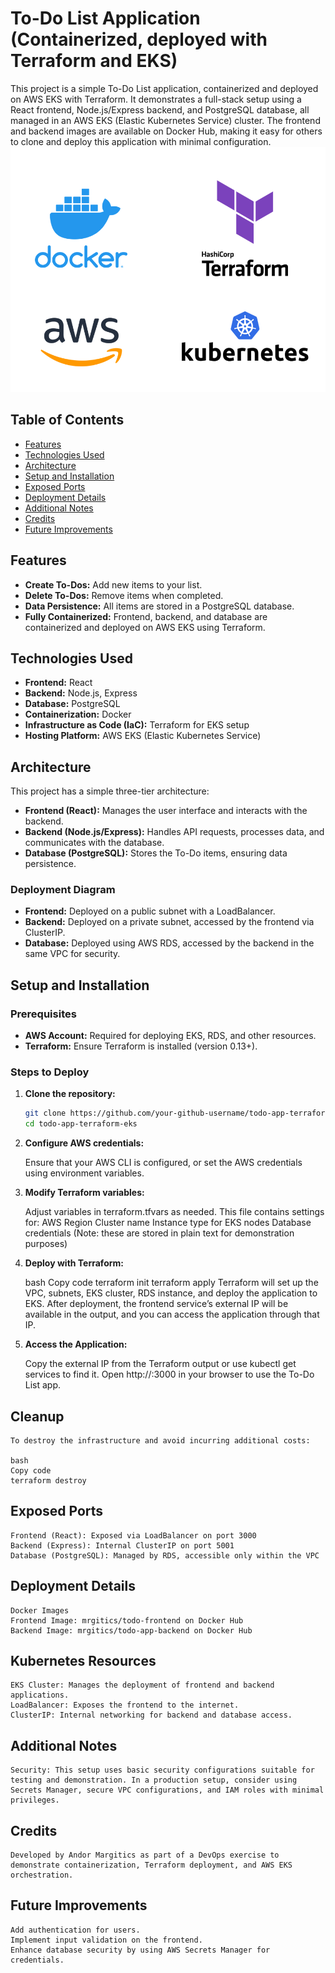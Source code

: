 # To-Do List Application (Containerized, deployed with Terraform and EKS)

This project is a simple To-Do List application, containerized and deployed on AWS EKS with Terraform. It demonstrates a full-stack setup using a React frontend, Node.js/Express backend, and PostgreSQL database, all managed in an AWS EKS (Elastic Kubernetes Service) cluster. The frontend and backend images are available on Docker Hub, making it easy for others to clone and deploy this application with minimal configuration.
![Architecture Diagram](./images/terraform.png)
## Table of Contents
- [Features](#features)
- [Technologies Used](#technologies-used)
- [Architecture](#architecture)
- [Setup and Installation](#setup-and-installation)
- [Exposed Ports](#exposed-ports)
- [Deployment Details](#deployment-details)
- [Additional Notes](#additional-notes)
- [Credits](#credits)
- [Future Improvements](#future-improvements)

## Features
- **Create To-Dos:** Add new items to your list.
- **Delete To-Dos:** Remove items when completed.
- **Data Persistence:** All items are stored in a PostgreSQL database.
- **Fully Containerized:** Frontend, backend, and database are containerized and deployed on AWS EKS using Terraform.

## Technologies Used
- **Frontend:** React
- **Backend:** Node.js, Express
- **Database:** PostgreSQL
- **Containerization:** Docker
- **Infrastructure as Code (IaC):** Terraform for EKS setup
- **Hosting Platform:** AWS EKS (Elastic Kubernetes Service)

## Architecture
This project has a simple three-tier architecture:

- **Frontend (React):** Manages the user interface and interacts with the backend.
- **Backend (Node.js/Express):** Handles API requests, processes data, and communicates with the database.
- **Database (PostgreSQL):** Stores the To-Do items, ensuring data persistence.

### Deployment Diagram
- **Frontend:** Deployed on a public subnet with a LoadBalancer.
- **Backend:** Deployed on a private subnet, accessed by the frontend via ClusterIP.
- **Database:** Deployed using AWS RDS, accessed by the backend in the same VPC for security.

## Setup and Installation

### Prerequisites
- **AWS Account:** Required for deploying EKS, RDS, and other resources.
- **Terraform:** Ensure Terraform is installed (version 0.13+).

### Steps to Deploy

1. **Clone the repository:**
   ```bash
   git clone https://github.com/your-github-username/todo-app-terraform-eks.git
   cd todo-app-terraform-eks

2. **Configure AWS credentials:**

    Ensure that your AWS CLI is configured, or set the AWS credentials using environment variables.

3. **Modify Terraform variables:**

    Adjust variables in terraform.tfvars as needed. This file contains settings for:
    AWS Region
    Cluster name
    Instance type for EKS nodes
    Database credentials (Note: these are stored in plain text for demonstration purposes)

4. **Deploy with Terraform:**

    bash
    Copy code
    terraform init
    terraform apply
    Terraform will set up the VPC, subnets, EKS cluster, RDS instance, and deploy the application to EKS.
    After deployment, the frontend service’s external IP will be available in the output, and you can access the application through that IP.

5. **Access the Application:**

    Copy the external IP from the Terraform output or use kubectl get services to find it.
    Open http://<external-ip>:3000 in your browser to use the To-Do List app.

## Cleanup
    To destroy the infrastructure and avoid incurring additional costs:

    bash
    Copy code
    terraform destroy

## Exposed Ports
    Frontend (React): Exposed via LoadBalancer on port 3000
    Backend (Express): Internal ClusterIP on port 5001
    Database (PostgreSQL): Managed by RDS, accessible only within the VPC

## Deployment Details
    Docker Images
    Frontend Image: mrgitics/todo-frontend on Docker Hub
    Backend Image: mrgitics/todo-app-backend on Docker Hub

## Kubernetes Resources
    EKS Cluster: Manages the deployment of frontend and backend applications.
    LoadBalancer: Exposes the frontend to the internet.
    ClusterIP: Internal networking for backend and database access.

## Additional Notes
    Security: This setup uses basic security configurations suitable for testing and demonstration. In a production setup, consider using Secrets Manager, secure VPC configurations, and IAM roles with minimal privileges.

## Credits
    Developed by Andor Margitics as part of a DevOps exercise to demonstrate containerization, Terraform deployment, and AWS EKS orchestration.

## Future Improvements
    Add authentication for users.
    Implement input validation on the frontend.
    Enhance database security by using AWS Secrets Manager for credentials.

